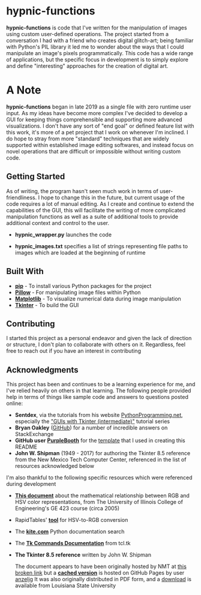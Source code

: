 
# hypnic-functions

**hypnic-functions** is code that I've written for the manipulation of images using custom user-defined operations. The project started from a conversation I had with a friend who creates digital glitch-art; being familiar with Python's PIL library it led me to wonder about the ways that I could manipulate an image's pixels programmatically. This code has a wide range of applications, but the specific focus in development is to simply explore and define "interesting" approaches for the creation of digital art. 

# A Note

**hypnic-functions** began in late 2019 as a single file with zero runtime user input. As my ideas have become more complex I've decided to develop a GUI for keeping things comprehensible and supporting more advanced visualizations. I don't have any sort of "end goal" or defined feature list with this work, it's more of a pet project that I work on whenever I'm inclined. I do hope to stray from more "standard" techniques that are widely supported within established image editing softwares, and instead focus on novel operations that are difficult or impossible without writing custom code. 

## Getting Started

As of writing, the program hasn't seen much work in terms of user-friendliness. I hope to change this in the future, but current usage of the code requires a lot of manual editing. As I create and continue to extend the capabilities of the GUI, this will facilitate the writing of more complicated manipulation functions as well as a suite of additional tools to provide additional context and control to the user.

* **hypnic_wrapper.py** launches the code

* **hypnic_images.txt** specifies a list of strings representing file paths to images which are loaded at the beginning of runtime

## Built With

* [**pip**](https://pip.pypa.io/en/stable/) - To install various Python packages for the project
* [**Pillow**](https://python-pillow.org/) - For manipulating image files within Python
* [**Matplotlib**](https://matplotlib.org/) - To visualize numerical data during image manipulation
* [**Tkinter**](https://wiki.python.org/moin/TkInter) - To build the GUI

## Contributing

I started this project as a personal endeavor and given the lack of direction or structure, I don't plan to collaborate with others on it. Regardless, feel free to reach out if you have an interest in contributing

## Acknowledgments

This project has been and continues to be a learning experience for me, and I've relied heavily on others in that learning. The following people provided help in terms of things like sample code and answers to questions posted online:

* **Sentdex**, via the tutorials from his website [PythonProgramming.net](https://pythonprogramming.net/), especially the ["GUIs with Tkinter (intermediate)"](https://www.youtube.com/playlist?list=PLQVvvaa0QuDclKx-QpC9wntnURXVJqLyk) tutorial series
* **Bryan Oakley** ([GitHub](https://github.com/boakley)) for a number of incredible answers on StackExchange
* **GitHub user** [**PurpleBooth**](https://github.com/PurpleBooth) for the [template](https://gist.github.com/PurpleBooth/109311bb0361f32d87a2) that I used in creating this README
* **John W. Shipman** (1949 - 2017) for authoring the Tkinter 8.5 reference from the New Mexico Tech Computer Center, referenced in the list of resources acknowledged below

I'm also thankful to the following specific resources which were referenced during development

* [**This document**](http://coecsl.ece.illinois.edu/ge423/spring05/group8/finalproject/hsv_writeup.pdf) about the mathematical relationship between RGB and HSV color representations, from The University of Illinois College of Engineering's GE 423 course (circa 2005)
* RapidTables' [**tool**](https://www.rapidtables.com/convert/color/hsv-to-rgb.html) for HSV-to-RGB conversion
* The [**kite.com**](https://kite.com/python/docs/) Python documentation search
* The [**Tk Commands Documentation**](https://www.tcl.tk/man/tcl8.6/TkCmd/contents.htm) from tcl.tk
* **The Tkinter 8.5 reference** written by John W. Shipman

  The document appears to have been originally hosted by NMT at [this broken link](http://infohost.nmt.edu/tcc/help/pubs/tkinter/index.html) but a [**cached version**](https://anzeljg.github.io/rin2/book2/2405/docs/tkinter/index.html) is hosted on GitHub Pages by user [anzeljg](https://github.com/anzeljg)
    It was also originally distributed in PDF form, and a [download](http://reu.cct.lsu.edu/documents/Python_Course/tkinter.pdf) is available from Louisiana State University
  
